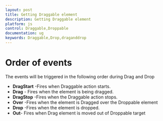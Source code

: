 ```yaml
---
layout: post
title: Getting Draggable element
description: Getting Draggable element
platform: js
control: Draggable,Droppable
documentation: ug
keywords: Draggable,Drop,draganddrop
---
```


# Order of events

The events will be triggered in the following order during Drag and Drop

* **DragStart** -Fires when Draggable action starts.
* **Drag** - Fires when the element is being dragged.
* **DragStop** -Fires when the Draggable action stops.
* **Over** -Fires when the element is Dragged over the Droppable element
* **Drop** -Fires when the element is dropped.
* **Out**- Fires when Drag element is moved out of Droppable target